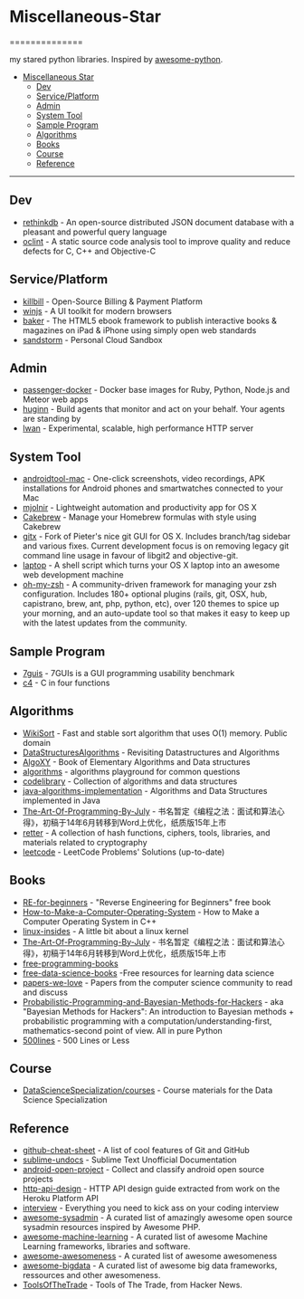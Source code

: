# Miscellaneous-Star
==============

my stared python libraries. Inspired by [awesome-python](https://github.com/vinta/awesome-python).

- [Miscellaneous Star](#miscellaneous-star)
    - [Dev](#dev)
    - [Service/Platform](#serviceplatform)
    - [Admin](#admin)
    - [System Tool](#system-tool)
    - [Sample Program](#sample-program)
    - [Algorithms](#algorithms)
    - [Books](#books)
    - [Course](#course)
    - [Reference](#reference)

---
## Dev
* [rethinkdb](https://github.com/rethinkdb/rethinkdb) - An open-source distributed JSON document database with a pleasant and powerful query language
* [oclint](https://github.com/oclint/oclint) - A static source code analysis tool to improve quality and reduce defects for C, C++ and Objective-C

## Service/Platform
* [killbill](https://github.com/killbill/killbill) - Open-Source Billing & Payment Platform
* [winjs](https://github.com/winjs/winjs) - A UI toolkit for modern browsers
* [baker](https://github.com/bakerframework/baker/) - The HTML5 ebook framework to publish interactive books & magazines on iPad & iPhone using simply open web standards
* [sandstorm](https://github.com/sandstorm-io/sandstorm) - Personal Cloud Sandbox

## Admin
* [passenger-docker](https://github.com/phusion/passenger-docker) - Docker base images for Ruby, Python, Node.js and Meteor web apps
* [huginn](https://github.com/cantino/huginn) - Build agents that monitor and act on your behalf. Your agents are standing by
* [lwan](https://github.com/lpereira/lwan) - Experimental, scalable, high performance HTTP server 

## System Tool
* [androidtool-mac](https://github.com/mortenjust/androidtool-mac) - One-click screenshots, video recordings, APK installations for Android phones and smartwatches connected to your Mac
* [mjolnir](https://github.com/sdegutis/mjolnir) - Lightweight automation and productivity app for OS X
* [Cakebrew](https://github.com/brunophilipe/Cakebrew) - Manage your Homebrew formulas with style using Cakebrew
* [gitx](https://github.com/rowanj/gitx) - Fork of Pieter's nice git GUI for OS X. Includes branch/tag sidebar and various fixes. Current development focus is on removing legacy git command line usage in favour of libgit2 and objective-git.
* [laptop](https://github.com/thoughtbot/laptop) - A shell script which turns your OS X laptop into an awesome web development machine
* [oh-my-zsh](https://github.com/robbyrussell/oh-my-zsh) - A community-driven framework for managing your zsh configuration. Includes 180+ optional plugins (rails, git, OSX, hub, capistrano, brew, ant, php, python, etc), over 120 themes to spice up your morning, and an auto-update tool so that makes it easy to keep up with the latest updates from the community. 

## Sample Program
* [7guis](https://github.com/eugenkiss/7guis) - 7GUIs is a GUI programming usability benchmark
* [c4](https://github.com/rswier/c4) - C in four functions

## Algorithms
* [WikiSort](https://github.com/BonzaiThePenguin/WikiSort) - Fast and stable sort algorithm that uses O(1) memory. Public domain
* [DataStructuresAlgorithms](https://github.com/arunma/DataStructuresAlgorithms) - Revisiting Datastructures and Algorithms
* [AlgoXY](https://github.com/liuxinyu95/AlgoXY) - Book of Elementary Algorithms and Data structures
* [algorithms](https://github.com/sagivo/algorithms) - algorithms playground for common questions
* [codelibrary](https://github.com/indy256/codelibrary) - Collection of algorithms and data structures
* [java-algorithms-implementation](https://github.com/phishman3579/java-algorithms-implementation) - Algorithms and Data Structures implemented in Java
* [The-Art-Of-Programming-By-July](https://github.com/julycoding/The-Art-Of-Programming-By-July) - 书名暂定《编程之法：面试和算法心得》，初稿于14年6月转移到Word上优化，纸质版15年上市
* [retter](https://github.com/maciejczyzewski/retter) - A collection of hash functions, ciphers, tools, libraries, and materials related to cryptography
* [leetcode](https://github.com/haoel/leetcode) - LeetCode Problems' Solutions (up-to-date)

## Books
* [RE-for-beginners](https://github.com/dennis714/RE-for-beginners) - "Reverse Engineering for Beginners" free book
* [How-to-Make-a-Computer-Operating-System](https://github.com/SamyPesse/How-to-Make-a-Computer-Operating-System) - How to Make a Computer Operating System in C++
* [linux-insides](https://github.com/0xAX/linux-insides) - A little bit about a linux kernel
* [The-Art-Of-Programming-By-July](https://github.com/julycoding/The-Art-Of-Programming-By-July) - 书名暂定《编程之法：面试和算法心得》，初稿于14年6月转移到Word上优化，纸质版15年上市
* [free-programming-books](https://github.com/vhf/free-programming-books)
* [free-data-science-books](https://github.com/chaconnewu/free-data-science-books) -Free resources for learning data science
* [papers-we-love](https://github.com/papers-we-love/papers-we-love) - Papers from the computer science community to read and discuss
* [Probabilistic-Programming-and-Bayesian-Methods-for-Hackers](https://github.com/CamDavidsonPilon/Probabilistic-Programming-and-Bayesian-Methods-for-Hackers) - aka "Bayesian Methods for Hackers": An introduction to Bayesian methods + probabilistic programming with a computation/understanding-first, mathematics-second point of view. All in pure Python
* [500lines](https://github.com/aosabook/500lines) - 500 Lines or Less

## Course
* [DataScienceSpecialization/courses](https://github.com/DataScienceSpecialization/courses) - Course materials for the Data Science Specialization

## Reference
* [github-cheat-sheet](https://github.com/tiimgreen/github-cheat-sheet) - A list of cool features of Git and GitHub
* [sublime-undocs](https://github.com/guillermooo/sublime-undocs) - Sublime Text Unofficial Documentation
* [android-open-project](https://github.com/Trinea/android-open-project) - Collect and classify android open source projects
* [http-api-design](https://github.com/interagent/http-api-design) - HTTP API design guide extracted from work on the Heroku Platform API
* [interview](https://github.com/andreis/interview) - Everything you need to kick ass on your coding interview
* [awesome-sysadmin](https://github.com/kahun/awesome-sysadmin) - A curated list of amazingly awesome open source sysadmin resources inspired by Awesome PHP.
* [awesome-machine-learning](https://github.com/josephmisiti/awesome-machine-learning) - A curated list of awesome Machine Learning frameworks, libraries and software.
* [awesome-awesomeness](https://github.com/bayandin/awesome-awesomeness) - A curated list of awesome awesomeness
* [awesome-bigdata](https://github.com/onurakpolat/awesome-bigdata) - A curated list of awesome big data frameworks, ressources and other awesomeness.
* [ToolsOfTheTrade](https://github.com/cjbarber/ToolsOfTheTrade) - Tools of The Trade, from Hacker News.
